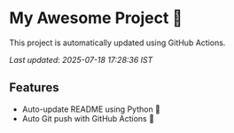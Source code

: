 # My Awesome Project 🚀

This project is automatically updated using GitHub Actions.

_Last updated: 2025-07-18 17:28:36 IST_

## Features
- Auto-update README using Python 🐍
- Auto Git push with GitHub Actions 🤖
